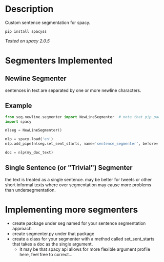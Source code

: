 # Description
Custom sentence segmentation for spacy.

```bash
pip install spacyss
```

*Tested on spacy 2.0.5*

# Segmenters Implemented
## Newline Segmenter
sentences in text are separated by one or more newline characters.

## Example
```python
from seg.newline.segmenter import NewLineSegmenter  # note that pip package is called spacyss
import spacy

nlseg = NewLineSegmenter()

nlp = spacy.load('en')
nlp.add_pipe(nlseg.set_sent_starts, name='sentence_segmenter', before='parser')

doc = nlp(my_doc_text)
```

## Single Sentence (or "Trivial") Segmenter
the text is treated as a single sentence. may be better for tweets or other short informal texts where over segmentation may cause more problems than undersegmentation.

# Implementing more segmenters
* create package under seg named for your sentence segmentation approach
* create segmenter.py under that package
* create a class for your segmenter with a method called set_sent_starts that takes a doc as the single argument.
  * It may be that spacy api allows for more flexible argument profile here, feel free to correct...
